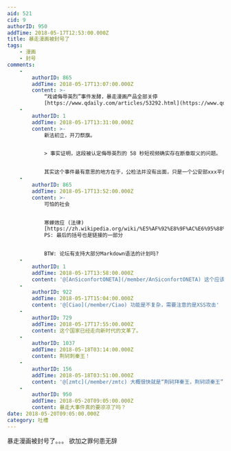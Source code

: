 ```yaml
---
aid: 521
cid: 9
authorID: 950
addTime: 2018-05-17T12:53:00.000Z
title: 暴走漫画被封号了
tags:
    - 漫画
    - 封号
comments:
    -
        authorID: 865
        addTime: 2018-05-17T13:07:00.000Z
        content: >-
            “戏谑侮辱英烈”事件发酵，暴走漫画产品全部关停
            [https://www.qdaily.com/articles/53292.html](https://www.qdaily.com/articles/53292.html)
    -
        authorID: 1
        addTime: 2018-05-17T13:31:00.000Z
        content: >-
            新法初立，开刀祭旗。


            > 事实证明，这段被认定侮辱英烈的 58 秒短视频确实存在断章取义的问题。


            其实这个事件最有意思的地方在于，公检法并没有出面，只是一个公安部xxx平台的官微评论了而已，今日头条、微博，包括暴漫自己直接吓得哆嗦。言论的寒噤效果已经达到了。
    -
        authorID: 865
        addTime: 2018-05-17T13:52:00.000Z
        content: >-
            可怕的社会


            寒蝉效应 (法律)
            [https://zh.wikipedia.org/wiki/%E5%AF%92%E8%9F%AC%E6%95%88%E6%87%89\_(%E6%B3%95%E5%BE%8B](https://zh.wikipedia.org/wiki/%E5%AF%92%E8%9F%AC%E6%95%88%E6%87%89_(%E6%B3%95%E5%BE%8B))
            PS: 最后的括号也是链接的一部分


            BTW: 论坛有支持大部分Markdown语法的计划吗?
    -
        authorID: 1
        addTime: 2018-05-17T13:58:00.000Z
        content: '@[AnSiconfortONETA](/member/AnSiconfortONETA) 这个应该不复杂，等我有空了研究一下'
    -
        authorID: 922
        addTime: 2018-05-17T15:04:00.000Z
        content: '@[Ciao](/member/Ciao) 功能是不复杂，需要注意的是XSS攻击'
    -
        authorID: 729
        addTime: 2018-05-17T17:55:00.000Z
        content: 这个国家已经走向新时代的文革了。
    -
        authorID: 1037
        addTime: 2018-05-18T03:14:00.000Z
        content: 荆轲刺秦王！
    -
        authorID: 156
        addTime: 2018-05-18T03:51:00.000Z
        content: '@[zmtc](/member/zmtc) 大概很快就是“荆轲拜秦王，荆轲颂秦王”了。'
    -
        authorID: 950
        addTime: 2018-05-20T09:05:00.000Z
        content: 暴走大事件真的要凉凉了吗？
date: 2018-05-20T09:05:00.000Z
category: 吐槽
---
```


暴走漫画被封号了。。。 欲加之罪何患无辞
